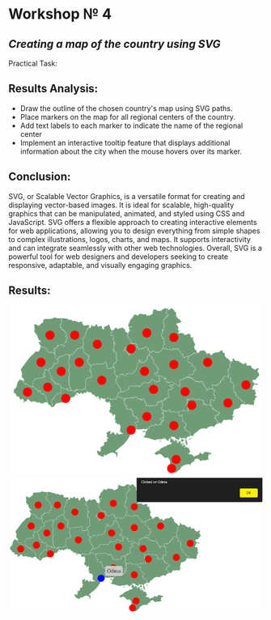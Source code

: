 # **Workshop № 4**
## *Creating a map of the country using SVG* 


Practical Task:


## Results Analysis:
- Draw the outline of the chosen country's map using SVG paths.
- Place markers on the map for all regional centers of the country.
- Add text labels to each marker to indicate the name of the regional center
- Implement an interactive tooltip feature that displays additional
information about the city when the mouse hovers over its marker.


## Conclusion:

SVG, or Scalable Vector Graphics, is a versatile format for creating and displaying vector-based images. It is ideal for scalable, high-quality graphics that can be manipulated, animated, and styled using CSS and JavaScript. SVG offers a flexible approach to creating interactive elements for web applications, allowing you to design everything from simple shapes to complex illustrations, logos, charts, and maps. It supports interactivity and can integrate seamlessly with other web technologies. Overall, SVG is a powerful tool for web designers and developers seeking to create responsive, adaptable, and visually engaging graphics.


## Results:
![alt text](png/Screenshot_1.png)
![alt text](png/Screenshot_2.png)